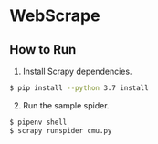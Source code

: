 # WebScrape


## How to Run
1. Install Scrapy dependencies.
```sh
$ pip install --python 3.7 install
```

2. Run the sample spider.
```sh
$ pipenv shell
$ scrapy runspider cmu.py
```
